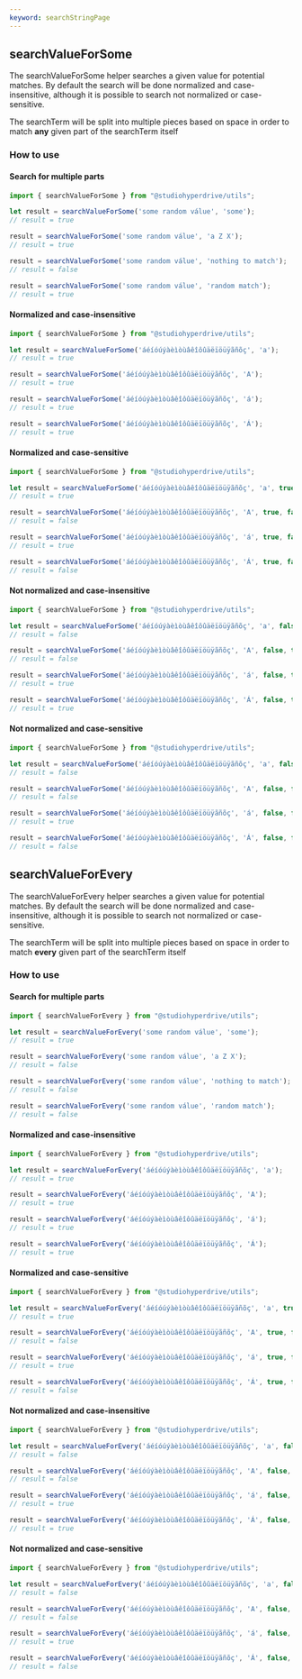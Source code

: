 ```yaml
---
keyword: searchStringPage
---
```


## searchValueForSome

The searchValueForSome helper searches a given value for potential matches.
By default the search will be done normalized and case-insensitive, although it is possible to search not normalized or case-sensitive.

The searchTerm will be split into multiple pieces based on space in order to match **any** given part of the searchTerm itself

### How to use

#### Search for multiple parts
```typescript
import { searchValueForSome } from "@studiohyperdrive/utils";

let result = searchValueForSome('some random válue', 'some');
// result = true

result = searchValueForSome('some random válue', 'a Z X');
// result = true

result = searchValueForSome('some random válue', 'nothing to match');
// result = false

result = searchValueForSome('some random válue', 'random match');
// result = true
```

#### Normalized and case-insensitive
```typescript
import { searchValueForSome } from "@studiohyperdrive/utils";

let result = searchValueForSome('áéíóúýàèìòùâêîôûäëïöüÿãñõç', 'a');
// result = true

result = searchValueForSome('áéíóúýàèìòùâêîôûäëïöüÿãñõç', 'A');
// result = true

result = searchValueForSome('áéíóúýàèìòùâêîôûäëïöüÿãñõç', 'á');
// result = true

result = searchValueForSome('áéíóúýàèìòùâêîôûäëïöüÿãñõç', 'Á');
// result = true
```

#### Normalized and case-sensitive
```typescript
import { searchValueForSome } from "@studiohyperdrive/utils";

let result = searchValueForSome('áéíóúýàèìòùâêîôûäëïöüÿãñõç', 'a', true, false);
// result = true

result = searchValueForSome('áéíóúýàèìòùâêîôûäëïöüÿãñõç', 'A', true, false);
// result = false

result = searchValueForSome('áéíóúýàèìòùâêîôûäëïöüÿãñõç', 'á', true, false);
// result = true

result = searchValueForSome('áéíóúýàèìòùâêîôûäëïöüÿãñõç', 'Á', true, false);
// result = false
```

#### Not normalized and case-insensitive
```typescript
import { searchValueForSome } from "@studiohyperdrive/utils";

let result = searchValueForSome('áéíóúýàèìòùâêîôûäëïöüÿãñõç', 'a', false, true);
// result = false

result = searchValueForSome('áéíóúýàèìòùâêîôûäëïöüÿãñõç', 'A', false, true);
// result = false

result = searchValueForSome('áéíóúýàèìòùâêîôûäëïöüÿãñõç', 'á', false, true);
// result = true

result = searchValueForSome('áéíóúýàèìòùâêîôûäëïöüÿãñõç', 'Á', false, true);
// result = true
```

#### Not normalized and case-sensitive
```typescript
import { searchValueForSome } from "@studiohyperdrive/utils";

let result = searchValueForSome('áéíóúýàèìòùâêîôûäëïöüÿãñõç', 'a', false, false);
// result = false

result = searchValueForSome('áéíóúýàèìòùâêîôûäëïöüÿãñõç', 'A', false, false);
// result = false

result = searchValueForSome('áéíóúýàèìòùâêîôûäëïöüÿãñõç', 'á', false, false);
// result = true

result = searchValueForSome('áéíóúýàèìòùâêîôûäëïöüÿãñõç', 'Á', false, false);
// result = false
```

## searchValueForEvery

The searchValueForEvery helper searches a given value for potential matches.
By default the search will be done normalized and case-insensitive, although it is possible to search not normalized or case-sensitive.

The searchTerm will be split into multiple pieces based on space in order to match **every** given part of the searchTerm itself

### How to use

#### Search for multiple parts
```typescript
import { searchValueForEvery } from "@studiohyperdrive/utils";

let result = searchValueForEvery('some random válue', 'some');
// result = true

result = searchValueForEvery('some random válue', 'a Z X');
// result = false

result = searchValueForEvery('some random válue', 'nothing to match');
// result = false

result = searchValueForEvery('some random válue', 'random match');
// result = false
```

#### Normalized and case-insensitive
```typescript
import { searchValueForEvery } from "@studiohyperdrive/utils";

let result = searchValueForEvery('áéíóúýàèìòùâêîôûäëïöüÿãñõç', 'a');
// result = true

result = searchValueForEvery('áéíóúýàèìòùâêîôûäëïöüÿãñõç', 'A');
// result = true

result = searchValueForEvery('áéíóúýàèìòùâêîôûäëïöüÿãñõç', 'á');
// result = true

result = searchValueForEvery('áéíóúýàèìòùâêîôûäëïöüÿãñõç', 'Á');
// result = true
```

#### Normalized and case-sensitive
```typescript
import { searchValueForEvery } from "@studiohyperdrive/utils";

let result = searchValueForEvery('áéíóúýàèìòùâêîôûäëïöüÿãñõç', 'a', true, false);
// result = true

result = searchValueForEvery('áéíóúýàèìòùâêîôûäëïöüÿãñõç', 'A', true, false);
// result = false

result = searchValueForEvery('áéíóúýàèìòùâêîôûäëïöüÿãñõç', 'á', true, false);
// result = true

result = searchValueForEvery('áéíóúýàèìòùâêîôûäëïöüÿãñõç', 'Á', true, false);
// result = false
```

#### Not normalized and case-insensitive
```typescript
import { searchValueForEvery } from "@studiohyperdrive/utils";

let result = searchValueForEvery('áéíóúýàèìòùâêîôûäëïöüÿãñõç', 'a', false, true);
// result = false

result = searchValueForEvery('áéíóúýàèìòùâêîôûäëïöüÿãñõç', 'A', false, true);
// result = false

result = searchValueForEvery('áéíóúýàèìòùâêîôûäëïöüÿãñõç', 'á', false, true);
// result = true

result = searchValueForEvery('áéíóúýàèìòùâêîôûäëïöüÿãñõç', 'Á', false, true);
// result = true
```

#### Not normalized and case-sensitive
```typescript
import { searchValueForEvery } from "@studiohyperdrive/utils";

let result = searchValueForEvery('áéíóúýàèìòùâêîôûäëïöüÿãñõç', 'a', false, false);
// result = false

result = searchValueForEvery('áéíóúýàèìòùâêîôûäëïöüÿãñõç', 'A', false, false);
// result = false

result = searchValueForEvery('áéíóúýàèìòùâêîôûäëïöüÿãñõç', 'á', false, false);
// result = true

result = searchValueForEvery('áéíóúýàèìòùâêîôûäëïöüÿãñõç', 'Á', false, false);
// result = false
```
